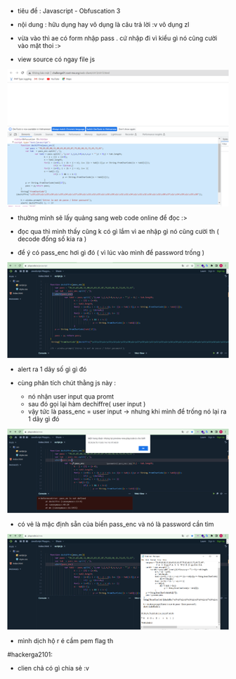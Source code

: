 - tiêu đề : Javascript - Obfuscation 3 
- nội dung : hữu dụng hay vô dụng là câu trả lời :v vô dụng zl

- vừa vào thì ae có form nhập pass . cứ nhập đi vì kiểu gì nó cũng cười vào mặt thoi :> 
- view source có ngay file js 

![Alt text](<../image-client/9.1.png>)

- thường mình sẽ lấy quảng sang web code online để đọc :> 

- đọc qua thì mình thấy cũng k có gì lắm vì ae nhập gì nó cũng cười th ( decode đống số kia ra )

- để ý có pass_enc hơi gì đó ( vì lúc vào mình để password trống )

![Alt text](<../image-client/9.2.png>)

- alert ra 1 dãy số gì gì đó 

- cùng phân tích chút thằng js này : 
   + nó nhận user input qua promt 
   + sau đó gọi lại hàm dechiffre( user input )
   + vậy tức là pass_enc = user input 
-> nhưng khi mình để trống nó lại ra 1 dãy gì đó 

![Alt text](<../image-client/9.3.png>)
- có vẻ là mặc định sẵn của biến pass_enc và nó là password cần tìm 

![Alt text](<../image-client/9.4.png>)

- mình dịch hộ r é cầm pem flag th 

#hackerga2101: 
- clien chả có gì chia sẻ :v 